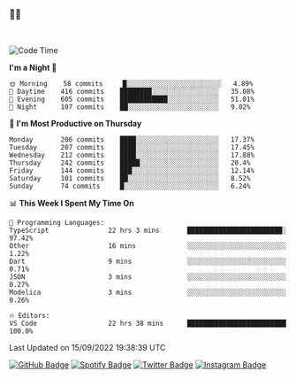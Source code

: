 ### 🤙🍺

<!-- <a href="https://github-readme-stats.vercel.app/api?username=hzak2xx&count_private=true&show_icons=true&theme=dracula">
  <img align="center" src="https://github-readme-stats.vercel.app/api?username=hzak2xx&count_private=true&show_icons=true&theme=dracula" />
</a>
</br> -->
</br>

<!--START_SECTION:waka-->
![Code Time](http://img.shields.io/badge/Code%20Time-1%2C844%20hrs%2022%20mins-blue)

**I'm a Night 🦉** 

```text
🌞 Morning    58 commits     █░░░░░░░░░░░░░░░░░░░░░░░░   4.89% 
🌆 Daytime    416 commits    ████████░░░░░░░░░░░░░░░░░   35.08% 
🌃 Evening    605 commits    ████████████░░░░░░░░░░░░░   51.01% 
🌙 Night      107 commits    ██░░░░░░░░░░░░░░░░░░░░░░░   9.02%

```
📅 **I'm Most Productive on Thursday** 

```text
Monday       206 commits    ████░░░░░░░░░░░░░░░░░░░░░   17.37% 
Tuesday      207 commits    ████░░░░░░░░░░░░░░░░░░░░░   17.45% 
Wednesday    212 commits    ████░░░░░░░░░░░░░░░░░░░░░   17.88% 
Thursday     242 commits    █████░░░░░░░░░░░░░░░░░░░░   20.4% 
Friday       144 commits    ███░░░░░░░░░░░░░░░░░░░░░░   12.14% 
Saturday     101 commits    ██░░░░░░░░░░░░░░░░░░░░░░░   8.52% 
Sunday       74 commits     █░░░░░░░░░░░░░░░░░░░░░░░░   6.24%

```


📊 **This Week I Spent My Time On** 

```text
💬 Programming Languages: 
TypeScript               22 hrs 3 mins       ████████████████████████░   97.42% 
Other                    16 mins             ░░░░░░░░░░░░░░░░░░░░░░░░░   1.22% 
Dart                     9 mins              ░░░░░░░░░░░░░░░░░░░░░░░░░   0.71% 
JSON                     3 mins              ░░░░░░░░░░░░░░░░░░░░░░░░░   0.27% 
Modelica                 3 mins              ░░░░░░░░░░░░░░░░░░░░░░░░░   0.26%

🔥 Editors: 
VS Code                  22 hrs 38 mins      █████████████████████████   100.0%

```


 Last Updated on 15/09/2022 19:38:39 UTC
<!--END_SECTION:waka-->

[![GitHub Badge](https://img.shields.io/badge/GitHub-100000?style=for-the-badge&logo=github&logoColor=white)](https://github.com/hzak2xx)
[![Spotify Badge](https://img.shields.io/badge/Spotify-1ED760?&style=for-the-badge&logo=spotify&logoColor=white)](https://open.spotify.com/user/uf90s6sbbh75a1mt44clkhkvf)
[![Twitter Badge](https://img.shields.io/badge/Twitter-1DA1F2?style=for-the-badge&logo=twitter&logoColor=white)](https://twitter.com/hzak2xx)
[![Instagram Badge](https://img.shields.io/badge/Instagram-E4405F?style=for-the-badge&logo=instagram&logoColor=white)](https://www.instagram.com/hzak2xx/)
